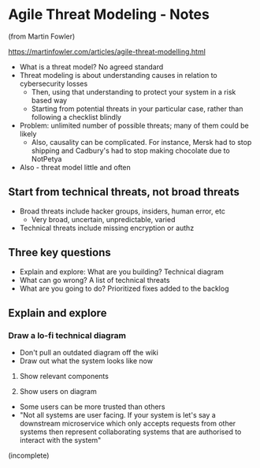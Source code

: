 # Agile Threat Modeling - Notes

(from Martin Fowler)

https://martinfowler.com/articles/agile-threat-modelling.html

- What is a threat model? No agreed standard
- Threat modeling is about understanding causes in relation to cybersecurity losses
    - Then, using that understanding to protect your system in a risk based way
    - Starting from potential threats in your particular case, rather than following a checklist blindly
- Problem: unlimited number of possible threats; many of them could be likely
    - Also, causality can be complicated. For instance, Mersk had to stop shipping and Cadbury's had to stop making chocolate due to NotPetya
- Also - threat model little and often

## Start from technical threats, not broad threats

- Broad threats include hacker groups, insiders, human error, etc
    - Very broad, uncertain, unpredictable, varied
- Technical threats include missing encryption or authz

## Three key questions

- Explain and explore: What are you building? Technical diagram
- What can go wrong? A list of technical threats
- What are you going to do? Prioritized fixes added to the backlog

## Explain and explore

### Draw a lo-fi technical diagram

- Don't pull an outdated diagram off the wiki
- Draw out what the system looks like now

1. Show relevant components

2. Show users on diagram

- Some users can be more trusted than others
- "Not all systems are user facing. If your system is  let's say a downstream microservice which only accepts requests from other systems then represent collaborating systems that are authorised to interact with the system"

(incomplete)